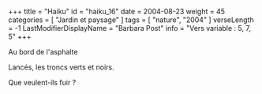 +++
title = "Haiku"
id = "haiku_16"
date = 2004-08-23
weight = 45
categories = [ "Jardin et paysage" ]
tags = [ "nature", "2004" ]
verseLength = -1
LastModifierDisplayName = "Barbara Post"
info = "Vers variable : 5, 7, 5"
+++

Au bord de l'asphalte

Lancés, les troncs verts et noirs.

Que veulent-ils fuir ?
